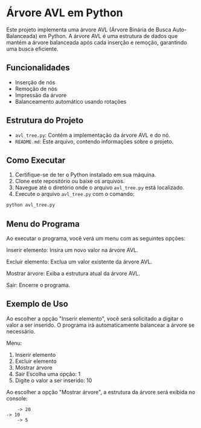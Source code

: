 # Árvore AVL em Python

Este projeto implementa uma árvore AVL (Árvore Binária de Busca Auto-Balanceada) em Python. A árvore AVL é uma estrutura de dados que mantém a árvore balanceada após cada inserção e remoção, garantindo uma busca eficiente.

## Funcionalidades

- Inserção de nós
- Remoção de nós
- Impressão da árvore
- Balanceamento automático usando rotações

## Estrutura do Projeto

- `avl_tree.py`: Contém a implementação da árvore AVL e do nó.
- `README.md`: Este arquivo, contendo informações sobre o projeto.

## Como Executar

1. Certifique-se de ter o Python instalado em sua máquina.
2. Clone este repositório ou baixe os arquivos.
3. Navegue até o diretório onde o arquivo `avl_tree.py` está localizado.
4. Execute o arquivo `avl_tree.py` com o comando:

```bash
python avl_tree.py
```

## Menu do Programa
Ao executar o programa, você verá um menu com as seguintes opções:

Inserir elemento: Insira um novo valor na árvore AVL.

Excluir elemento: Exclua um valor existente da árvore AVL.

Mostrar árvore: Exiba a estrutura atual da árvore AVL.

Sair: Encerre o programa.

##
## Exemplo de Uso


Ao escolher a opção "Inserir elemento", você será solicitado a digitar o valor a ser inserido. O programa irá automaticamente balancear a árvore se necessário.

Menu:
1. Inserir elemento
2. Excluir elemento
3. Mostrar árvore
4. Sair
Escolha uma opção: 1
5. Digite o valor a ser inserido: 10


Ao escolher a opção "Mostrar árvore", a estrutura da árvore será exibida no console:

        -> 20
    -> 10
        -> 5
